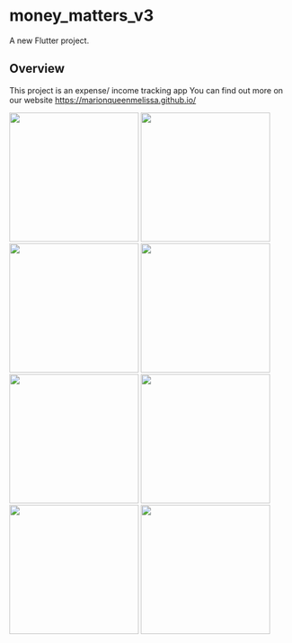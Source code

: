# money_matters_v3

A new Flutter project.

## Overview



This project is an expense/ income tracking app
You can find out more on our website 
https://marionqueenmelissa.github.io/


<p float="left">
  <img src="https://user-images.githubusercontent.com/98028232/153346996-d55de9a3-dd5e-4d9c-b1c8-5df1a07d5ee3.png" width="230" />
  <img src="https://user-images.githubusercontent.com/98028232/153347469-ea64cf3e-82be-44ba-addd-f6b95ebd3369.png" width="230" /> 
  <img src="https://user-images.githubusercontent.com/98028232/153347536-df1ffd08-c3ff-47f4-8148-dfeb6270cae2.png" width="230" />
  <img src="https://user-images.githubusercontent.com/98028232/153349354-bc1b2242-2782-4cf0-a258-f88c050f5d2c.png" width="230" />
  <img src="https://user-images.githubusercontent.com/98028232/153349449-8ea68c08-09f4-4445-b3ca-3274879629af.png" width="230" />
  <img src="https://user-images.githubusercontent.com/98028232/153350738-a1e49ee0-1467-42f7-9eab-731742bd1abe.png" width="230" />
  <img src="https://user-images.githubusercontent.com/98028232/153350850-4ef6b33b-1dc0-4b22-bc7e-ac9a9f7460bb.png" width="230" />
  <img src="https://user-images.githubusercontent.com/98028232/153350914-80bcd534-7b52-4b5b-a899-d2aa0e0445c0.png" width="230" />
</p>

